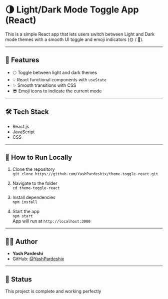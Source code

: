 # 🌗 Light/Dark Mode Toggle App (React)

This is a simple React app that lets users switch between Light and Dark mode themes with a smooth UI toggle and emoji indicators (🌞 / 🌙).

---

## 🚀 Features

- 🌕 Toggle between light and dark themes
- 💡 React functional components with `useState`
- ✨ Smooth transitions with CSS
- 😎 Emoji icons to indicate the current mode

---

## 🛠 Tech Stack

- React.js
- JavaScript
- CSS

---

## 📂 How to Run Locally

1. Clone the repository  
   `git clone https://github.com/YashPardeshix/theme-toggle-react.git`

2. Navigate to the folder  
   `cd theme-toggle-react`

3. Install dependencies  
   `npm install`

4. Start the app  
   `npm start`  
   App will run at `http://localhost:3000`

---

## 👨‍💻 Author

- **Yash Pardeshi**
- GitHub: [@YashPardeshix](https://github.com/YashPardeshix)

---

## 📌 Status

This project is complete and working perfectly
